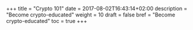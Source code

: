 +++
title = "Crypto 101"
date = 2017-08-02T16:43:14+02:00
description = "Become crypto-educated"
weight = 10
draft = false
bref = "Become crypto-educated"
toc = true
+++
